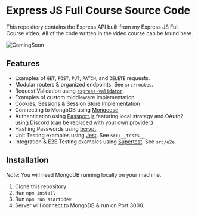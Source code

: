 # Express JS Full Course Source Code

This repository contains the Express API built from my Express JS Full Course video. All of the code written in the video course can be found here.

![ComingSoon](https://github.com/stuyy/expressjs-full-course/assets/25330491/160fa269-75c7-4e1f-81f1-184debafe561)


## Features

- Examples of `GET`, `POST`, `PUT`, `PATCH`, and `DELETE` requests.
- Modular routers & organized endpoints. See `src/routes`.
- Request Validation using [`express-validator`](https://express-validator.github.io/docs).
- Examples of custom middleware implementation
- Cookies, Sessions & Session Store Implementation
- Connecting to MongoDB using [Mongoose](https://mongoosejs.com/docs/)
- Authentication using [Passport.js](https://www.passportjs.org/) featuring local strategy and OAuth2 using Discord (can be replaced with your own provider.)
- Hashing Passwords using [bcrypt](https://www.npmjs.com/package/bcrypt).
- Unit Testing examples using [Jest](https://jestjs.io/). See `src/__tests__`.
- Integration & E2E Testing examples using [Supertest](https://www.npmjs.com/package/supertest). See `src/e2e`.

## Installation

_Note_: You will need MongoDB running locally on your machine.

1. Clone this repository
2. Run `npm install`
3. Run `npm run start:dev`
4. Server will connect to MongoDB & run on Port 3000.
